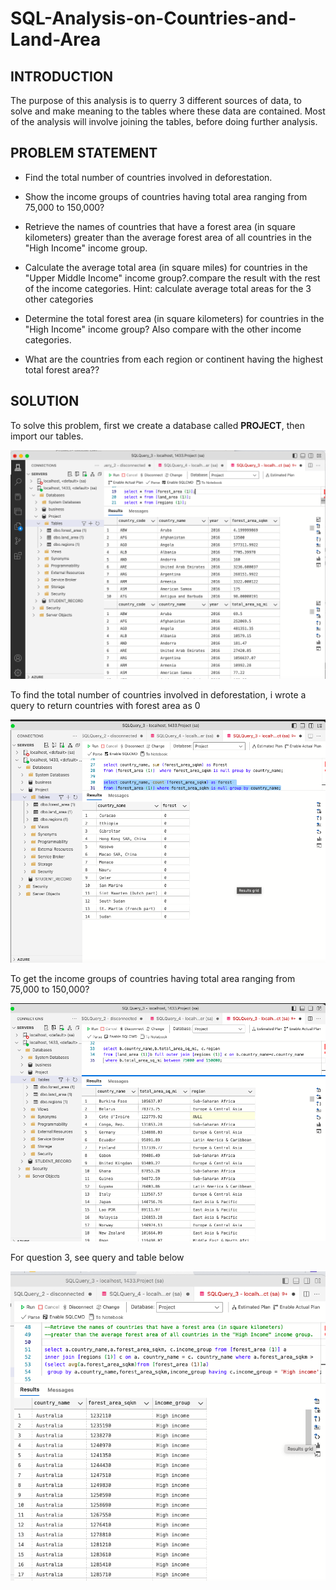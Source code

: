 # SQL-Analysis-on-Countries-and-Land-Area

## INTRODUCTION
The purpose of this analysis is to querry 3 different sources of data, to solve and make meaning to the tables where these data are contained. Most of the analysis will involve joining the tables, before doing further analysis.

## PROBLEM STATEMENT

- Find the total number of countries involved in deforestation. 

- Show the income groups of countries having total area ranging from 75,000 to 150,000?

- Retrieve the names of countries that have a forest area (in square kilometers) greater than the average forest area of all countries in the "High Income" income group.

- Calculate the average total area (in square miles) for countries in the "Upper Middle Income" income group?.compare the result with the rest of the income categories.
  Hint: calculate average total areas for the 3 other categories
 
- Determine the total forest area (in square kilometers) for countries in the "High Income" income group? Also compare with the other income categories. 

- What are the countries from each region or continent having the highest total forest area??

## SOLUTION
To solve this problem, first we create a database called **PROJECT**, then import our tables.

![](0.1.png)

To find the total number of countries involved in deforestation, i wrote a query to return countries with forest area as 0

![](1.0.png)

To get the income groups of countries having total area ranging from 75,000 to 150,000?

![](2.0.png)

For question 3, see query and table below 

![](3.0.png)

